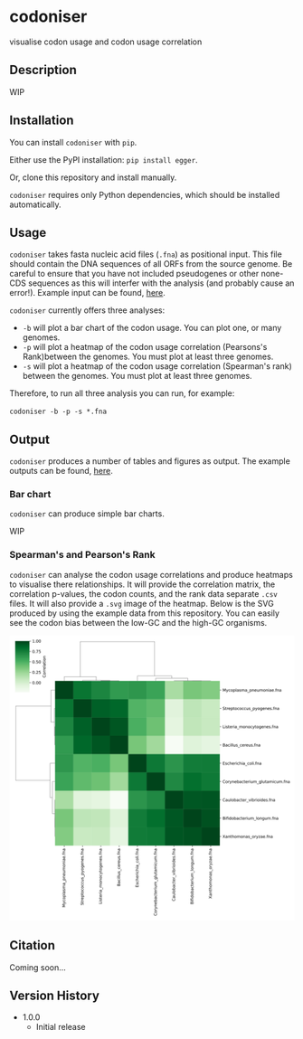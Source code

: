 # codoniser
visualise codon usage and codon usage correlation

## Description
WIP

## Installation

You can install `codoniser` with `pip`.

Either use the PyPI installation: `pip install egger`.

Or, clone this repository and install manually. 

`codoniser` requires only Python dependencies, which should be installed automatically. 

## Usage

`codoniser` takes fasta nucleic acid files (`.fna`) as positional input. This file should contain the DNA sequences of all ORFs from the source genome.
Be careful to ensure that you have not included pseudogenes or other none-CDS sequences as this will interfer with the analysis (and probably cause an error!).
Example input can be found, [here](https://github.com/drboothtj/codoniser/example_data/example_in).

`codoniser` currently offers three analyses:

-  `-b` will plot a bar chart of the codon usage. You can plot one, or many genomes.
-  `-p` will plot a heatmap of the codon usage correlation (Pearsons's Rank)between the genomes. You must plot at least three genomes.
-  `-s` will plot a heatmap of the codon usage correlation (Spearman's rank) between the genomes. You must plot at least three genomes.


Therefore, to run all three analysis you can run, for example:

`codoniser -b -p -s *.fna`

## Output
`codoniser` produces a number of tables and figures as output. The example outputs can be found, [here](https://github.com/drboothtj/codoniser/example_data/example_out).

### Bar chart
`codoniser` can produce simple bar charts.

WIP

### Spearman's and Pearson's Rank
`codoniser` can analyse the codon usage correlations and produce heatmaps to visualise there relationships. It will provide the correlation matrix, the correlation p-values, the codon counts, and the rank data separate `.csv` files. It will also provide a `.svg` image of the heatmap. Below is the SVG produced by using the example data from this repository. You can easily see the codon bias between the low-GC and the high-GC organisms.

![example of spearman's rank heatmap](https://raw.githubusercontent.com/drboothtj/codoniser/main/example_data/example_out/spearmans_rank/spearmans.svg)

## Citation
Coming soon...

## Version History
- 1.0.0
  - Initial release
